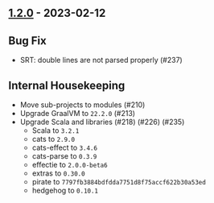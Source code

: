 ## [1.2.0](https://github.com/Kevin-Lee/whatsub/issues?utf8=%E2%9C%93&q=is%3Aissue+is%3Aclosed+milestone%3Amilestone11) - 2023-02-12

## Bug Fix
* SRT: double lines are not parsed properly (#237)


## Internal Housekeeping
* Move sub-projects to modules (#210)
* Upgrade GraalVM to `22.2.0` (#213)
* Upgrade Scala and libraries (#218) (#226) (#235)
  * Scala to `3.2.1`
  * cats to `2.9.0`
  * cats-effect to `3.4.6`
  * cats-parse to `0.3.9`
  * effectie to `2.0.0-beta6`
  * extras to `0.30.0`
  * pirate to `7797fb3884bdfdda7751d8f75accf622b30a53ed`
  * hedgehog to `0.10.1`
